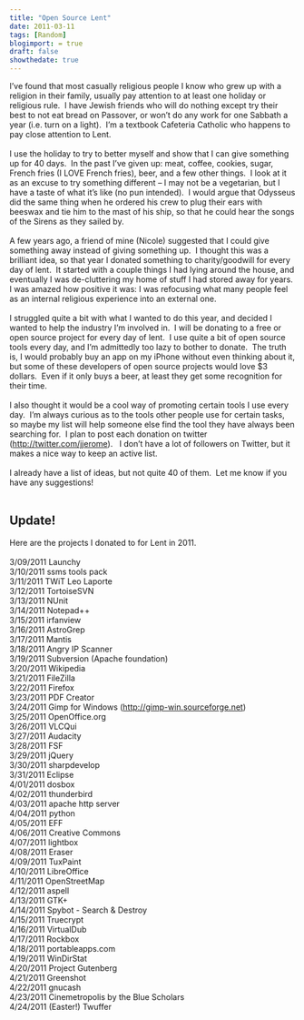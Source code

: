 ```yaml
---
title: "Open Source Lent"
date: 2011-03-11
tags: [Random]
blogimport: = true
draft: false
showthedate: true
---
```


<div class="MsoNoSpacing">I’ve found that most casually religious people I know who grew up with a religion in their family, usually pay attention to at least one holiday or religious rule.&nbsp; I have Jewish friends who will do nothing except try their best to not eat bread
  on Passover, or won’t do any work for one Sabbath a year (i.e. turn on a light).&nbsp; I’m a textbook Cafeteria Catholic who happens to pay close attention to Lent.&nbsp; </div>
<div class="MsoNoSpacing">
  <br />
</div>
<div class="MsoNoSpacing">I use the holiday to try to better myself and show that I can give something up for 40 days.&nbsp; In the past I’ve given up: meat, coffee, cookies, sugar, French fries (I LOVE French fries), beer, and a few other things.&nbsp; I look at it as an excuse
  to try something different – I may not be a vegetarian, but I have a taste of what it’s like (no pun intended).&nbsp; I would argue that Odysseus did the same thing when he ordered his crew to plug their ears with beeswax and tie him to the mast of
  his ship, so that he could hear the songs of the Sirens as they sailed by.</div>
<div class="MsoNoSpacing">
  <br />
</div>
<div class="MsoNoSpacing">A few years ago, a friend of mine (Nicole) suggested that I could give something away instead of giving something up.&nbsp; I thought this was a brilliant idea, so that year I donated something to charity/goodwill for every day of lent.&nbsp; It started
  with a couple things I had lying around the house, and eventually I was de-cluttering my home of stuff I had stored away for years.&nbsp; I was amazed how positive it was: I was refocusing what many people feel as an internal religious experience into
  an external one.</div>
<div class="MsoNoSpacing">
  <br />
</div>
<div class="MsoNoSpacing">I struggled quite a bit with what I wanted to do this year, and decided I wanted to help the industry I’m involved in.&nbsp; I will be donating to a free or open source project for every day of lent.&nbsp; I use quite a bit of open source tools every
  day, and I’m admittedly too lazy to bother to donate.&nbsp; The truth is, I would probably buy an app on my iPhone without even thinking about it, but some of these developers of open source projects would love $3 dollars.&nbsp; Even if it only buys
  a beer, at least they get some recognition for their time.</div>
<div class="MsoNoSpacing">
  <br />
</div>
<div class="MsoNoSpacing">I also thought it would be a cool way of promoting certain tools I use every day.&nbsp; I’m always curious as to the tools other people use for certain tasks, so maybe my list will help someone else find the tool they have always been searching for.&nbsp;
  I plan to post each donation on twitter (<a href="http://twitter.com/jjerome" target="_blank">http://twitter.com/jjerome</a>). &nbsp;&nbsp;I don’t have a lot of followers on Twitter, but it makes a nice way to keep an active list.</div>
<div class="MsoNoSpacing">
  <br />
</div>
<div class="MsoNoSpacing">I already have a list of ideas, but not quite 40 of them.&nbsp; Let me know if you have any suggestions!</div>
<div class="MsoNoSpacing">
  <br />
</div>

## Update!

Here are the projects I donated to for Lent in 2011.&nbsp;
<br />
<br />3/09/2011 Launchy&nbsp;
<br />3/10/2011 ssms tools pack
<br />3/11/2011 TWiT Leo Laporte
<br />3/12/2011 TortoiseSVN
<br />3/13/2011 NUnit
<br />3/14/2011 Notepad++
<br />3/15/2011 irfanview
<br />3/16/2011 AstroGrep
<br />3/17/2011 Mantis
<br />3/18/2011 Angry IP Scanner
<br />3/19/2011 Subversion (Apache foundation)
<br />3/20/2011 Wikipedia
<br />3/21/2011 FileZilla
<br />3/22/2011 Firefox
<br />3/23/2011 PDF Creator
<br />3/24/2011 Gimp for Windows (http://gimp-win.sourceforge.net)
<br />3/25/2011 OpenOffice.org
<br />3/26/2011 VLCQui
<br />3/27/2011 Audacity
<br />3/28/2011 FSF
<br />3/29/2011 jQuery&nbsp;
<br />3/30/2011 sharpdevelop&nbsp;
<br />3/31/2011 Eclipse
<br />4/01/2011 dosbox&nbsp;
<br />4/02/2011 thunderbird
<br />4/03/2011 apache http server
<br />4/04/2011 python
<br />4/05/2011 EFF
<br />4/06/2011 Creative Commons
<br />4/07/2011 lightbox
<br />4/08/2011 Eraser
<br />4/09/2011 TuxPaint
<br />4/10/2011 LibreOffice
<br />4/11/2011 OpenStreetMap
<br />4/12/2011 aspell
<br />4/13/2011 GTK+
<br />4/14/2011 Spybot - Search &amp; Destroy
<br />4/15/2011 Truecrypt
<br />4/16/2011 VirtualDub
<br />4/17/2011 Rockbox
<br />4/18/2011 portableapps.com
<br />4/19/2011 WinDirStat
<br />4/20/2011 Project Gutenberg
<br />4/21/2011 Greenshot
<br />4/22/2011 gnucash
<br />4/23/2011 Cinemetropolis by the Blue Scholars
<br />4/24/2011 (Easter!) Twuffer
<br />
<br />
